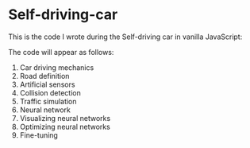 # Self-driving-car

This is the code I wrote during the Self-driving car in vanilla JavaScript:
<Link>
  
The code will appear  as follows:
  1. Car driving mechanics
  2. Road definition
  3. Artificial sensors
  4. Collision detection
  5. Traffic simulation
  6. Neural network
  7. Visualizing neural networks
  8. Optimizing neural networks
  9. Fine-tuning
